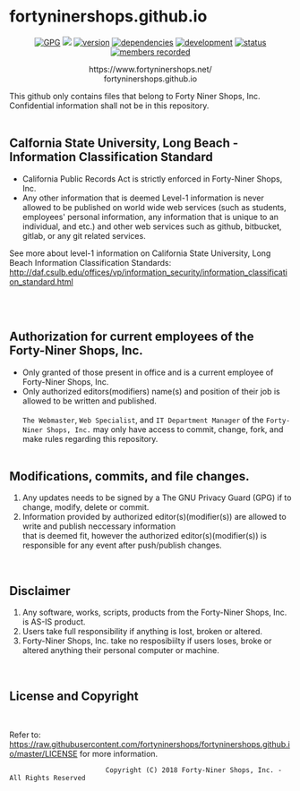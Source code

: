 <p align="center">
<h1> fortyninershops.github.io </h1>
</p>
<p align="center">
    <a href="#GPG">
        <img src="https://img.shields.io/badge/GPG-2.2.10-E52B50.svg"
            alt="GPG"></a>
    <a href="https://raw.githubusercontent.com/fortyninershops/fortyninershops.github.io/master/LICENSE" alt="FNS License">
        <img src="https://img.shields.io/badge/license-FNS-yellow.svg"/></a>
    <a href="#version">
        <img src="https://img.shields.io/badge/version-1.0-lightblue.svg"
            alt="version"></a>
    <a href="#dependencies">
        <img src="https://img.shields.io/badge/html-css-yellowgreen.svg"
            alt="dependencies"></a>
     <a href="#development">
        <img src="https://img.shields.io/badge/development-ongoing-lightgreen.svg"
            alt="development"></a>
   <a href="https://fortyninershops.github.io">
        <img src="https://img.shields.io/badge/status-working-brightgreen.svg"
            alt="status"></a>
  <a href="#members"> 
        <img src="https://img.shields.io/badge/members-6-lightgrey.svg"
            alt="members recorded"></a> <!--members-##-lightgrey.svg  to add members-->
</p>
<p align="center">
https://www.fortyninershops.net/ <br />
fortyninershops.github.io   

This github only contains files that belong to Forty Niner Shops, Inc. <br/>
Confidential information shall not be in this repository. <br/> <br/>
</p>

## Calfornia State University, Long Beach - Information Classification Standard
- California Public Records Act is strictly enforced in Forty-Niner Shops, Inc.
- Any other information that is deemed Level-1 information is never allowed to be published on world wide web services (such as students, employees' personal information, any information that is unique to an individual, and etc.) and other web services such as github, bitbucket, gitlab, or any git related services.
  
See more about level-1 information on California State University, Long Beach Information Classification Standards:
http://daf.csulb.edu/offices/vp/information_security/information_classification_standard.html
         
<br/> <br/>
## Authorization for current employees of the Forty-Niner Shops, Inc.
- Only granted of those present in office and is a current employee of Forty-Niner Shops, Inc. <br/>
- Only authorized editors(modifiers) name(s) and position of their job is allowed to be written and published.<br/><br/>
`The Webmaster`, `Web Specialist`, and `IT Department Manager` of the `Forty-Niner Shops, Inc.` may only have access 
     to commit, change, fork, and make rules regarding this repository. <br/> <br/>

## Modifications, commits, and file changes.
1. Any updates needs to be signed by a The GNU Privacy Guard (GPG) if to change, modify, delete or commit.
2. Information provided by authorized editor(s)(modifier(s)) are allowed to write and publish neccessary information <br/>
   that is deemed fit, however the authorized editor(s)(modifier(s)) is responsible for any event after push/publish changes.
<br>

## Disclaimer
1. Any software, works, scripts, products from the Forty-Niner Shops, Inc. is AS-IS product.
2. Users take full responsibility if anything is lost, broken or altered.
3. Forty-Niner Shops, Inc. take no resposibiilty if users loses, broke or altered anything their personal computer or machine.
<br/>

## License and Copyright 
<br/>

Refer to: https://raw.githubusercontent.com/fortyninershops/fortyninershops.github.io/master/LICENSE for more information.

                            Copyright (C) 2018 Forty-Niner Shops, Inc. - All Rights Reserved
